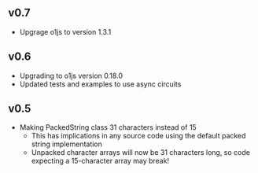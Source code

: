 ## v0.7

- Upgrage o1js to version 1.3.1

## v0.6

- Upgrading to o1js version 0.18.0
- Updated tests and examples to use async circuits

## v0.5

- Making PackedString class 31 characters instead of 15
  - This has implications in any source code using the default packed string implementation
  - Unpacked character arrays will now be 31 characters long, so code expecting a 15-character array may break!
